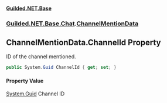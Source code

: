 
#### [Guilded.NET.Base](Guilded_NET_Base 'Guilded_NET_Base')
### [Guilded.NET.Base.Chat](Guilded_NET_Base#Guilded_NET_Base_Chat 'Guilded.NET.Base.Chat').[ChannelMentionData](ChannelMentionData 'Guilded.NET.Base.Chat.ChannelMentionData')
## ChannelMentionData.ChannelId Property
ID of the channel mentioned.  
```csharp
public System.Guid ChannelId { get; set; }
```

#### Property Value
[System.Guid](https://docs.microsoft.com/en-us/dotnet/api/System.Guid 'System.Guid')
Channel ID
